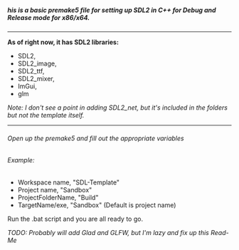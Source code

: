 ##### his is a basic premake5 file for setting up SDL2 in C++ for Debug and Release mode for x86/x64.
***

**As of right now, it has SDL2 libraries:**
-  SDL2,
-  SDL2_image,
-  SDL2_ttf,
-  SDL2_mixer,
-  ImGui,
-  glm

*Note: I don't see a point in adding SDL2_net, but it's included in the folders but not the template itself.*

***

###### Open up the premake5 and fill out the appropriate variables
###### Example:
- Workspace name,     "SDL-Template"
- Project name,       "Sandbox"
- ProjectFolderName,  "Build"
- TargetName/exe,     "Sandbox" (Default is project name)

Run the .bat script and you are all ready to go.

*TODO: Probably will add Glad and GLFW, but I'm lazy and fix up this Read-Me* 



